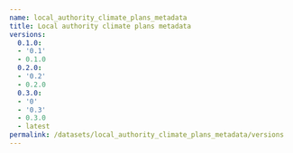 ```yaml
---
name: local_authority_climate_plans_metadata
title: Local authority climate plans metadata
versions:
  0.1.0:
  - '0.1'
  - 0.1.0
  0.2.0:
  - '0.2'
  - 0.2.0
  0.3.0:
  - '0'
  - '0.3'
  - 0.3.0
  - latest
permalink: /datasets/local_authority_climate_plans_metadata/versions
---
```


